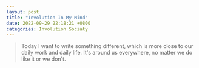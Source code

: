 ```yaml
---
layout: post
title: "Involution In My Mind" 
date: 2022-09-29 22:18:21 +0800
categories: Involution Sociaty 
---
```


> Today I want to write something different, which is more close to our daily work and daily life. It's around us everywhere, no matter we do like it or we don't.
